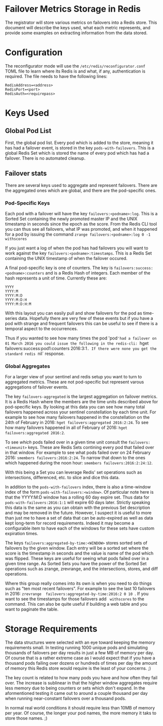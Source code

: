 # Failover Metrics Storage in Redis

The registrator will store various metrics on failovers into a Redis store.
This document will describe the keys used, what each metric represents, and
provide some examples on extracting information from the data stored.

# Configuration

The reconfigurator mode will use the `/etc/redis/reconfigurator.conf` TOML file
to learn where its Redis is and what, if any, authentication is required. The file needs to have the following lines:
```
RedisAddress=<address>
RedisPort=<port>
RedisAuth=<requirepass>
```

# Keys Used

## Global Pod List
First, the global pod list. Every pod which is added to the store, meaning it
has had a failover event, is stored in the key `pods-with-failovers`.
This is a global Redis Set which is stored the name of every pod which
has had a failover. There is no automated cleanup.

## Failover stats

There are several keys used to aggregate and represent failovers. There
are the aggregated ones which are global, and there are the pod-specific
ones.

### Pod-Specific Keys

Each pod with a failover will have the key `failovers:<podname>:log`.
This is a Sorted Set containing the newly promoted master IP and the
UNIX timestamp in seconds since the epoch as the score. From the Redis
CLI tool you can thus see all failovers, what IP was promoted, and when
it happened for a pod by issuing the command `zrange
failovers:<podname>:log 0 -1 withscores`

If you just want a log of when the pod has had failovers you will want
to work against the key `failovers:<podname>:timestamps`. This is a
Redis Set containing the UNIX timestamp of when the failover occured.

A final pod-specific key is one of counters. The key is
`failovers:success:<podname>:counters` and is a Redis Hash of integers.
Each member of the hash represents a unit of time. Currently these are:

	YYYY
	YYYY:M
	YYYY:M:D
	YYYY:M:D:H
	YYYY:M:D:H:M

With this layout you can easily pull and show failovers for the pod as
time-series data. Hopefully there are very few of these events but if
you have a pod with strange and frequent failovers this can be useful to
see if there is a temporal aspect to the occurrences.

Thus if you wanted to see how many times the pod 'pod`'had a failover on 01
March 2016 you could issue the following in the redis-cli: `hget
failovers:success:pod1:counters 2016:3:1`. If there were none you get
the standard redis `nil` response.


### Global Aggregates

For a larger view of your sentinel and redis setup you want to turn to
aggregated metrics. These are not pod-specific but represent varous
aggregations of failover events.

The key `failovers-aggregated` is the largest aggregation on failover metrics.
It is a Redis Hash where the members are the time units described above for
pod-specific keys. By looking at this data you can see how many total failovers
happened across your sentinel constellation by each time unit. For example to
see how many failovers happened in the constellation on the 24th of February in
2016: `hget failovers:aggregated 2016:2:24`. To see how many failovers happened
in all of February of 2016: `hget failovers:aggregated 2016:2`.

To see *which* pods failed over in a given time unit consult the
`failovers:<timeunit>` keys. These are Redis Sets contining every pod that
failed over in that window. For example to see what pods failed over on 24
February 2016: `smembers failovers:2016:2:24`. To narrow that down to the ones
which happened during the noon hour: `smembers failovers:2016:2:24:12`. 

With this being a Set you can leverage Redis' set operations such as
intersections, differenced, etc. to slice and dice this data. 

In addition to the `pods-with-failovers` index, there is also a time-window
index of the form `pods-with-failovers:<window>`. Of particular note here is
that the YYYY:M:D window has a rolling 60 day expire set. Thus data for
`pods-with-failovers:2016:1:1` will expire 60 days later. Strictly speaking
this data is the same as you can obtain with the previous Set description and
may be removed in the future. However, I suspect it is useful to more than just
me to have a set of data that can be auto-expired as well as data kept
long-term for record requirements. Indeed it may become a configurable item to
have each of the windows for these sets have custom expiration times.

The keys `failovers:aggregated-by-time:<WINDOW>` stores sorted sets of
failovers by the given window. Each entry will be a sorted set where the score
is the timestamp in seconds and the value is name of the pod which was flipped.
These keys are useful for seeing what pods failed over in a given time range.
As Sorted Sets you have the power of the Sorted Set operations such as zrange,
zrevrange, and the intersections, stores, and diff operations.

Where this group really comes into its own is when you need to do things such
as "ten most recent failovers". For example to see the last 10 failovers in
2016: `zrevrange  failovers:aggregated-by-time:2016:2 0 10 `. If you want to
see the timestamps for those failovers add ` withscores` to the command. This
can also be quite useful if building a web table and you want to paginate the
table.


# Storage Requirements

The data structures were selected with an eye toward keeping the memory
requirements small.  In testing running 1000 unique pods and simulating
thousands of failovers per day results in just a few MB of memory per day. Of
course that is a rather extreme case as I would expect that if you have a
thousand pods failing over dozens or hundreds of times per day the amount of
memory this Redis store would require is the least of your concerns. ;)

The key count is related to how many pods you have and how often they fail
over. The increase is sublinear in that the higher window aggregates require
less memory due to being counters or sets which don't expand. In the
aformentioned testing it came out to around a couple thousand per day when
running near-constant failovers over a thousand pods.

In normal real world conditions it should require less than 10MB of memory per
year. Of course, the longer your pod names, the more memory it taks to store
those names. ;)
